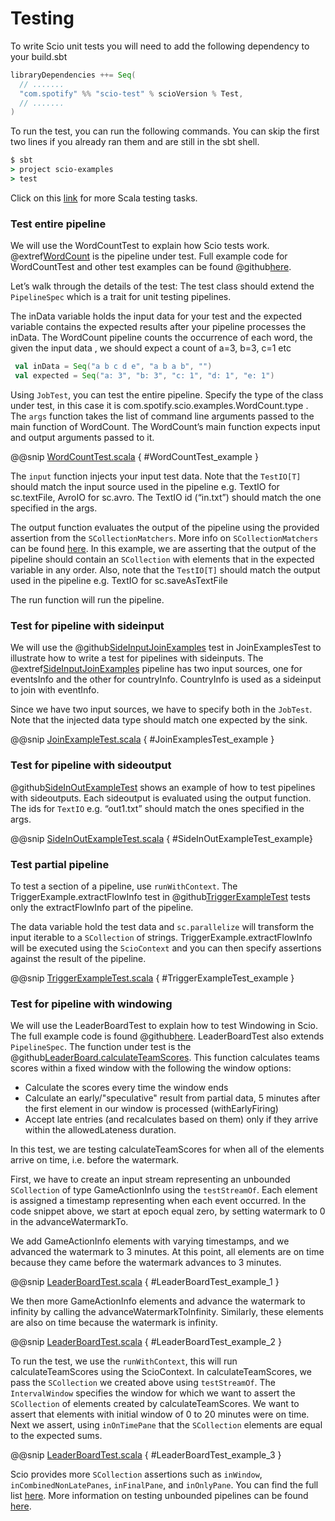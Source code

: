 # Testing

To write Scio unit tests you will need to add the following dependency to your build.sbt

```sbt
libraryDependencies ++= Seq(
  // .......
  "com.spotify" %% "scio-test" % scioVersion % Test,
  // .......
)
```
To run the test, you can run the following commands. You can skip the first two lines if you already ran them and are still in the sbt shell.

```cmd
$ sbt
> project scio-examples
> test
```
Click on this [link](https://www.scala-sbt.org/1.x/docs/Testing.html) for more Scala testing tasks.

### Test entire pipeline
We will use the WordCountTest to explain how Scio tests work. @extref[WordCount](example:WordCount) is the pipeline under test. Full example code for WordCountTest and other test examples can be found @github[here](/scio-examples/src/test).

Let’s walk through the details of the test: The test class should extend the `PipelineSpec` which is a trait for unit testing pipelines.

The inData variable holds the input data for your test and the expected variable contains the expected results after your pipeline processes the inData. The WordCount pipeline counts the occurrence of each word, the given the input data , we should expect a count of a=3, b=3, c=1 etc
```scala mdoc
 val inData = Seq("a b c d e", "a b a b", "")
 val expected = Seq("a: 3", "b: 3", "c: 1", "d: 1", "e: 1")
```

Using `JobTest`, you can test the entire pipeline. Specify the type of the class under test, in this case it is com.spotify.scio.examples.WordCount.type . The `args` function takes the list of command line arguments passed to the main function of WordCount.  The WordCount’s main function expects input and output arguments passed to it.

@@snip [WordCountTest.scala](/scio-examples/src/test/scala/com/spotify/scio/examples/WordCountTest.scala) { #WordCountTest_example }

The `input` function injects your input test data. Note that the `TestIO[T]` should match the input source used in the pipeline e.g. TextIO for sc.textFile, AvroIO for sc.avro. The TextIO id (“in.txt”) should match the one specified in the args.

The output function evaluates the output of the pipeline using the provided assertion from the `SCollectionMatchers`. More info on `SCollectionMatchers` can be found [here](https://spotify.github.io/scio/api/com/spotify/scio/testing/SCollectionMatchers.html). In this example, we are asserting that the output of the pipeline should contain an `SCollection` with elements that in the expected variable in any order.
Also, note that the `TestIO[T]` should match the output used in the pipeline e.g. TextIO for sc.saveAsTextFile

The run function will run the pipeline.

### Test for pipeline with sideinput
We will use the @github[SideInputJoinExamples](/scio-examples/src/test/scala/com/spotify/scio/examples/cookbook/JoinExamplesTest.scala#L73) test in JoinExamplesTest to illustrate how to write a test for pipelines with sideinputs. The @extref[SideInputJoinExamples](example:JoinExamples) pipeline has two input sources, one for eventsInfo and the other for countryInfo. CountryInfo is used as a sideinput to join with eventInfo.

Since we have two input sources, we have to specify both in the `JobTest`. Note that the injected data type should match one expected by the sink.

@@snip [JoinExampleTest.scala](/scio-examples/src/test/scala/com/spotify/scio/examples/cookbook/JoinExamplesTest.scala) { #JoinExamplesTest_example }

### Test for pipeline with sideoutput
@github[SideInOutExampleTest](/scio-examples/src/test/scala/com/spotify/scio/examples/extra/SideInOutExampleTest.scala) shows an example of how to test pipelines with sideoutputs. Each sideoutput is evaluated using the output function. The ids for `TextIO`  e.g. “out1.txt” should match the ones specified in the args.

@@snip [SideInOutExampleTest.scala](/scio-examples/src/test/scala/com/spotify/scio/examples/extra/SideInOutExampleTest.scala) { #SideInOutExampleTest_example}

### Test partial pipeline
To test a section of a pipeline, use `runWithContext`. The TriggerExample.extractFlowInfo test in @github[TriggerExampleTest](/scio-examples/src/test/scala/com/spotify/scio/examples/cookbook/TriggerExampleTest.scala) tests only the extractFlowInfo part of the pipeline.

The data variable hold the test data and `sc.parallelize` will transform the input iterable to a `SCollection` of strings. TriggerExample.extractFlowInfo will be executed using the `ScioContext` and you can then specify assertions against the result of the pipeline.

@@snip [TriggerExampleTest.scala](/scio-examples/src/test/scala/com/spotify/scio/examples/cookbook/TriggerExampleTest.scala) { #TriggerExampleTest_example }

### Test for pipeline with windowing
We will use the LeaderBoardTest to explain how to test Windowing in Scio. The full example code is found @github[here](/scio-examples/src/test/scala/com/spotify/scio/examples/complete/game/LeaderBoardTest.scala). LeaderBoardTest also extends `PipelineSpec`. The function under test is the @github[LeaderBoard.calculateTeamScores](/scio-examples/src/main/scala/com/spotify/scio/examples/complete/game/LeaderBoard.scala#L131).  This function calculates teams scores within a fixed window with the following the window options:
* Calculate the scores every time the window ends
* Calculate an early/"speculative" result from partial data, 5 minutes after the first element in our window is processed (withEarlyFiring)
* Accept late entries (and recalculates based on them) only if they arrive within the allowedLateness duration.

In this test,  we are testing calculateTeamScores for when all of the elements arrive on time, i.e. before the watermark.

First, we have to create an input stream representing an unbounded `SCollection` of type GameActionInfo using the `testStreamOf`. Each element is assigned a timestamp representing when each event occurred. In the code snippet above, we start at epoch equal zero,  by setting watermark to 0 in the advanceWatermarkTo.

We add GameActionInfo elements with varying timestamps, and we advanced the watermark to 3 minutes. At this point, all elements are on time because they came before the watermark advances to 3 minutes.

@@snip [LeaderBoardTest.scala](/scio-examples/src/test/scala/com/spotify/scio/examples/complete/game/LeaderBoardTest.scala) { #LeaderBoardTest_example_1 }

We then more GameActionInfo elements and advance the watermark to infinity by calling the advanceWatermarkToInfinity. Similarly, these elements are also on time because the watermark is infinity.

@@snip [LeaderBoardTest.scala](/scio-examples/src/test/scala/com/spotify/scio/examples/complete/game/LeaderBoardTest.scala) { #LeaderBoardTest_example_2 }

To run the test, we use the `runWithContext`, this will run calculateTeamScores using the ScioContext. In calculateTeamScores, we pass the `SCollection` we created above using `testStreamOf`. The `IntervalWindow` specifies the window for which we want to assert the `SCollection` of elements created by calculateTeamScores. We want to assert that elements with initial window of 0 to 20 minutes were on time. Next we assert, using `inOnTimePane` that the `SCollection` elements are equal to the expected sums.

@@snip [LeaderBoardTest.scala](/scio-examples/src/test/scala/com/spotify/scio/examples/complete/game/LeaderBoardTest.scala) { #LeaderBoardTest_example_3 }

Scio provides more `SCollection` assertions such as `inWindow`, `inCombinedNonLatePanes`, `inFinalPane`, and `inOnlyPane`. You can find the full list [here](https://spotify.github.io/scio/api/com/spotify/scio/testing/SCollectionMatchers.html). More information on testing unbounded pipelines can be found [here](https://beam.apache.org/blog/2016/10/20/test-stream.html).




